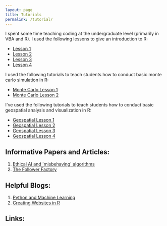 ```yaml
---
layout: page
title: Tutorials
permalink: /tutorial/
---
```


I spent some time teaching coding at the undergraduate level (primarily in VBA and R).  I used the following lessons to give an introduction to R:


* [Lesson 1](https://dmbeskow.github.io/html/Lesson1.html)
* [Lesson 2](https://dmbeskow.github.io/html/Lesson2.html)
* [Lesson 3](https://dmbeskow.github.io/html/Lesson3.html)
* [Lesson 4](https://dmbeskow.github.io/html/Lesson4.html)

I used the following tutorials to teach students how to conduct basic monte carlo simulation in R:

* [Monte Carlo Lesson 1](https://dmbeskow.github.io/html/MonteCarloR1.html)
* [Monte Carlo Lesson 2](https://dmbeskow.github.io/html/MonteCarloR2.html)

I've used the following tutorials to teach students how to conduct basic geospatial analysis and visualization in R:

* [Geospatial Lesson 1](https://dmbeskow.github.io/html/geo1.html)
* [Geospatial Lesson 2](https://dmbeskow.github.io/html/geo2.html)
* [Geospatial Lesson 3](https://dmbeskow.github.io/html/geo3.html)
* [Geospatial Lesson 4](https://dmbeskow.github.io/html/geo4.html)

Informative Papers and Articles:
-----------------------------------

1. [Ethical AI and 'misbehaving' algorithms](https://www.rand.org/content/dam/rand/pubs/research_reports/RR1700/RR1744/RAND_RR1744.pdf)
2. [The Follower Factory](https://www.nytimes.com/interactive/2018/01/27/technology/social-media-bots.html)

Helpful Blogs:
---------------

1. [Python and Machine Learning](https://chrisalbon.com/)
2. [Creating Websites in R](https://www.emilyzabor.com/tutorials/rmarkdown_websites_tutorial.html)

Links:
---------

